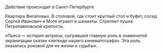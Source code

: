 <p>Действие происходит в Санкт-Петербурге</p>
<p>Квартира Филатовых. В столовой, где стоит круглый стол и буфет, сосед Сергей Иванович и Мотя играют в шахматы. Стреляет пушка Петропавловской крепости.</p>
<p>«Пьеса — история актрисы, сыгравшей главную роль в знаменитой экранизации сказки «легенде нашего кинематографа». Эта роль оказалась роковой для ее жизни и судьбы».</p>
